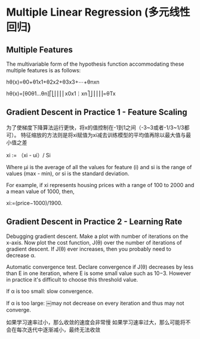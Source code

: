 # Multiple Linear Regression (多元线性回归)
## Multiple Features

The multivariable form of the hypothesis function accommodating these multiple features is as follows:

hθ(x)=θ0+θ1x1+θ2x2+θ3x3+⋯+θnxn

hθ(x)=[θ0θ1...θn]⎡⎣⎢⎢⎢⎢x0x1⋮xn⎤⎦⎥⎥⎥⎥=θTx

## Gradient Descent in Practice 1 - Feature Scaling

为了使梯度下降算法运行更快，将x的值控制在-1到1之间（-3~3或者-1/3~1/3都可）。
特征缩放的方法则是将xi赋值为xi减去训练模型的平均值再除以最大值与最小值之差

xi := （xi - ui）/ Si

Where μi is the average of all the values for feature (i) and si is the range of values (max - min), or si is the standard deviation.

For example, if xi represents housing prices with a range of 100 to 2000 and a mean value of 1000, then,

xi:=(price−1000)/1900.

## Gradient Descent in Practice 2 - Learning Rate

Debugging gradient descent. Make a plot with number of iterations on the x-axis. Now plot the cost function, J(θ) over the number of iterations of gradient descent. If J(θ) ever increases, then you probably need to decrease α.

Automatic convergence test. Declare convergence if J(θ) decreases by less than E in one iteration, where E is some small value such as 10−3. However in practice it's difficult to choose this threshold value.

If α is too small: slow convergence.

If α is too large: ￼may not decrease on every iteration and thus may not converge.

如果学习速率过小，那么收敛的速度会非常慢
如果学习速率过大，那么可能将不会在每次迭代中逐渐减小，最终无法收敛
